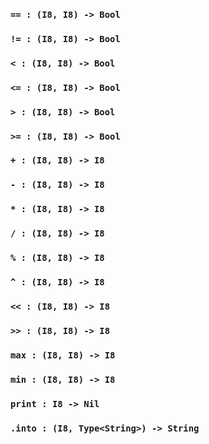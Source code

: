 <link rel="stylesheet" type="text/css" href="styles.css">

### `== : (I8, I8) -> Bool`

### `!= : (I8, I8) -> Bool`

### `< : (I8, I8) -> Bool`

### `<= : (I8, I8) -> Bool`

### `> : (I8, I8) -> Bool`

### `>= : (I8, I8) -> Bool`

### `+ : (I8, I8) -> I8`

### `- : (I8, I8) -> I8`

### `* : (I8, I8) -> I8`

### `/ : (I8, I8) -> I8`

### `% : (I8, I8) -> I8`

### `^ : (I8, I8) -> I8`

### `<< : (I8, I8) -> I8`

### `>> : (I8, I8) -> I8`

### `max : (I8, I8) -> I8`

### `min : (I8, I8) -> I8`

### `print : I8 -> Nil`

### `.into : (I8, Type<String>) -> String`
